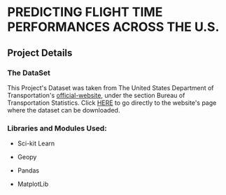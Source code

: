 # PREDICTING FLIGHT TIME PERFORMANCES ACROSS THE U.S.

## Project Details

### The DataSet
This Project's Dataset was taken from The United States Department of Transportation's [official-website](https://www.transportation.gov/), under the section Bureau of Transportation Statistics. Click [HERE](http://www.transtats.bts.gov/DL_SelectFields.asp?Table_ID=236&DB_Short_Name=On-Time) to go directly to the website's page where the dataset can be downloaded.  

### Libraries and Modules Used:
- Sci-kit Learn

- Geopy

- Pandas

- MatplotLib
